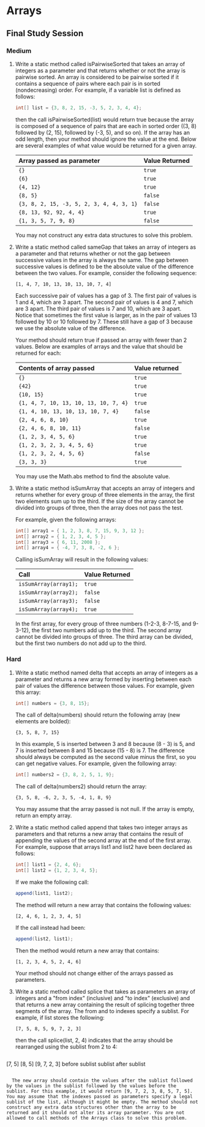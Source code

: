 # Arrays
## Final Study Session

### Medium
1. Write a static method called isPairwiseSorted that takes an array of integers as a parameter and that returns whether or not the array is pairwise sorted. An array is considered to be pairwise sorted if it contains a sequence of pairs where each pair is in sorted (nondecreasing) order. For example, if a variable list is defined as follows:

	```java
	int[] list = {3, 8, 2, 15, -3, 5, 2, 3, 4, 4};
	```

	then the call isPairwiseSorted(list) would return true because the array is composed of a sequence of pairs that are each in sorted order ((3, 8) followed by (2, 15), followed by (-3, 5), and so on). If the array has an odd length, then your method should ignore the value at the end. Below are several examples of what value would be returned for a given array.

	| Array passed as parameter | Value Returned |
	| :--- | :--- |
	| `{}` | `true` |
	| `{6}` | `true` |
	| `{4, 12}` | `true` |
	| `{8, 5}` | `false` |
	| `{3, 8, 2, 15, -3, 5, 2, 3, 4, 4, 3, 1}` | `false` |
	| `{8, 13, 92, 92, 4, 4}` | `true` |
	| `{1, 3, 5, 7, 9, 8}` | `false` |

	You may not construct any extra data structures to solve this problem.

2. Write a static method called sameGap that takes an array of integers as a parameter and that returns whether or not the gap between successive values in the array is always the same. The gap between successive values is defined to be the absolute value of the difference between the two values. For example, consider the following sequence:

	```
	[1, 4, 7, 10, 13, 10, 13, 10, 7, 4]
	```

	Each successive pair of values has a gap of 3. The first pair of values is 1 and 4, which are 3 apart. The second pair of values is 4 and 7, which are 3 apart. The third pair of values is 7 and 10, which are 3 apart. Notice that sometimes the first value is larger, as in the pair of values 13 followed by 10 or 10 followed by 7. These still have a gap of 3 because we use the absolute value of the difference.

	Your method should return true if passed an array with fewer than 2 values. Below are examples of arrays and the value that should be returned for each:

	| Contents of array passed | Value returned |
	| :--- | :--- |
	| `{}` | `true`
	| `{42}` | `true`
	| `{10, 15}` | `true`
	| `{1, 4, 7, 10, 13, 10, 13, 10, 7, 4}` | `true`
	| `{1, 4, 10, 13, 10, 13, 10, 7, 4}` | `false`
	| `{2, 4, 6, 8, 10}` | `true`
	| `{2, 4, 6, 8, 10, 11}` | `false`
	| `{1, 2, 3, 4, 5, 6}` | `true`
	| `{1, 2, 3, 2, 3, 4, 5, 6}` | `true`
	| `{1, 2, 3, 2, 4, 5, 6}` | `false`
	| `{3, 3, 3}` | `true`

	You may use the Math.abs method to find the absolute value.

3. Write a static method isSumArray that accepts an array of integers and returns whether for every group of three elements in the array, the first two elements sum up to the third. If the size of the array cannot be divided into groups of three, then the array does not pass the test.

	For example, given the following arrays:

	```java
	int[] array1 = { 1, 2, 3, 8, 7, 15, 9, 3, 12 };
	int[] array2 = { 1, 2, 3, 4, 5 };
	int[] array3 = { 6, 11, 2008 };
	int[] array4 = { -4, 7, 3, 8, -2, 6 };
	```

	Calling isSumArray will result in the following values:

	| Call | Value Returned |
	| :--- | :--- |
	| `isSumArray(array1);` | `true` |
	| `isSumArray(array2);` | `false` |
	| `isSumArray(array3);` | `false` |
	| `isSumArray(array4);` | `true` |

	In the first array, for every group of three numbers (1-2-3, 8-7-15, and 9-3-12), the first two numbers add up to the third. The second array cannot be divided into groups of three. The third array can be divided, but the first two numbers do not add up to the third.

### Hard

1. Write a static method named delta that accepts an array of integers as a parameter and returns a new array formed by inserting between each pair of values the difference between those values. For example, given this array:

	```java
	int[] numbers = {3, 8, 15};
	```

	The call of delta(numbers) should return the following array (new elements are bolded):

	```
	{3, 5, 8, 7, 15}
	```

	In this example, 5 is inserted between 3 and 8 because (8 - 3) is 5, and 7 is inserted between 8 and 15 because (15 - 8) is 7. The difference should always be computed as the second value minus the first, so you can get negative values. For example, given the following array:

	```java
	int[] numbers2 = {3, 8, 2, 5, 1, 9};
	```

	The call of delta(numbers2) should return the array:

	```
	{3, 5, 8, -6, 2, 3, 5, -4, 1, 8, 9}
	```

	You may assume that the array passed is not null. If the array is empty, return an empty array.

2. Write a static method called append that takes two integer arrays as parameters and that returns a new array that contains the result of appending the values of the second array at the end of the first array. For example, suppose that arrays list1 and list2 have been declared as follows:

	```java
	int[] list1 = {2, 4, 6};
	int[] list2 = {1, 2, 3, 4, 5};
	```

	If we make the following call:

	```java
	append(list1, list2);
	```

	The method will return a new array that contains the following values:

	```
	[2, 4, 6, 1, 2, 3, 4, 5]
	```

	If the call instead had been:

	```java
	append(list2, list1);
	```

	Then the method would return a new array that contains:

	```
	[1, 2, 3, 4, 5, 2, 4, 6]
	```

	Your method should not change either of the arrays passed as parameters.

3. Write a static method called splice that takes as parameters an array of integers and a "from index" (inclusive) and "to index" (exclusive) and that returns a new array containing the result of splicing together three segments of the array. The from and to indexes specify a sublist. For example, if list stores the following:

	```
	[7, 5, 8, 5, 9, 7, 2, 3]
	```

	then the call splice(list, 2, 4) indicates that the array should be rearranged using the sublist from 2 to 4:

	```
  [7, 5]       		 [8, 5]    [9, 7, 2, 3]
  before sublist   sublist   after sublist
  ```

	The new array should contain the values after the sublist followed by the values in the sublist followed by the values before the sublist. For this example, it would return [9, 7, 2, 3, 8, 5, 7, 5]. You may assume that the indexes passed as parameters specify a legal sublist of the list, although it might be empty. The method should not construct any extra data structures other than the array to be returned and it should not alter its array parameter. You are not allowed to call methods of the Arrays class to solve this problem.